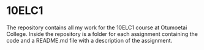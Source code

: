 # 10ELC1
The repository contains all my work for the 10ELC1 course at Otumoetai College. Inside the repository is a folder for each assignment containing the code and a README.md file with a description of the assignment.
